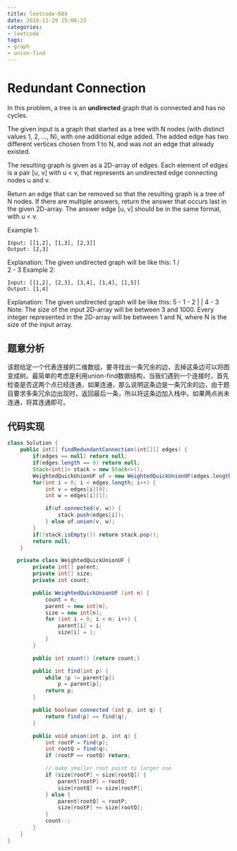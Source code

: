 ```yaml
---
title: leetcode-684
date: 2018-11-29 15:00:23
categories:
- leetcode
tags:
- graph
- union-find
---
```


# Redundant Connection

In this problem, a tree is an **undirected** graph that is connected and has no cycles.

The given input is a graph that started as a tree with N nodes (with distinct values 1, 2, ..., N), with one additional edge added. The added edge has two different vertices chosen from 1 to N, and was not an edge that already existed.

The resulting graph is given as a 2D-array of edges. Each element of edges is a pair [u, v] with u < v, that represents an undirected edge connecting nodes u and v.

Return an edge that can be removed so that the resulting graph is a tree of N nodes. If there are multiple answers, return the answer that occurs last in the given 2D-array. The answer edge [u, v] should be in the same format, with u < v.

Example 1:
```
Input: [[1,2], [1,3], [2,3]]
Output: [2,3]
```
Explanation: The given undirected graph will be like this:
  1
 / \
2 - 3
Example 2:
```
Input: [[1,2], [2,3], [3,4], [1,4], [1,5]]
Output: [1,4]
```
Explanation: The given undirected graph will be like this:
5 - 1 - 2
    |   |
    4 - 3
Note:
The size of the input 2D-array will be between 3 and 1000.
Every integer represented in the 2D-array will be between 1 and N, where N is the size of the input array.

## 题意分析
该题给定一个代表连接的二维数组，要寻找出一条冗余的边，去掉这条边可以将图变成树。最简单的考虑是利用union-find数据结构，当我们遇到一个连接时，首先检查是否这两个点已经连通，如果连通，那么说明这条边是一条冗余的边，由于题目要求多条冗余边出现时，返回最后一条，所以将这条边加入栈中。如果两点尚未连通，将其连通即可。

## 代码实现
```java
class Solution {
    public int[] findRedundantConnection(int[][] edges) {
        if(edges == null) return null;
        if(edges.length == 0) return null;
        Stack<int[]> stack = new Stack<>();
        WeightedQuickUnionUF uf = new WeightedQuickUnionUF(edges.length + 1);
        for(int i = 0; i < edges.length; i++) {
            int v = edges[i][0];
            int w = edges[i][1];

            if(uf.connected(v, w)) {
                stack.push(edges[i]);
            } else uf.union(v, w);
        }
        if(!stack.isEmpty()) return stack.pop();
        return null;
    }

   private class WeightedQuickUnionUF {
        private int[] parent;
        private int[] size;
        private int count;

        public WeightedQuickUnionUF (int n) {
            count = n;
            parent = new int[n];
            size = new int[n];
            for (int i = 0; i < n; i++) {
                parent[i] = i;
                size[i] = 1;
            }
        }

        public int count() {return count;}

        public int find(int p) {
            while (p != parent[p])
                p = parent[p];
            return p;
        }

        public boolean connected (int p, int q) {
            return find(p) == find(q);
        }

        public void union(int p, int q) {
            int rootP = find(p);
            int rootQ = find(q);
            if (rootP == rootQ) return;

            // make smaller root point to larger one
            if (size[rootP] < size[rootQ]) {
                parent[rootP] = rootQ;
                size[rootQ] += size[rootP];
            } else {
                parent[rootQ] = rootP;
                size[rootP] += size[rootQ];
            }
            count--;
        }
    }
}
```

